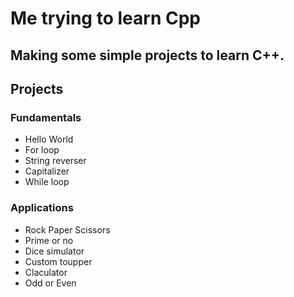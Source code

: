 # Me trying to learn Cpp

## Making some simple projects to learn C++.

## Projects

### Fundamentals

* Hello World
* For loop
* String reverser
* Capitalizer
* While loop

### Applications

* Rock Paper Scissors
* Prime or no
* Dice simulator
* Custom toupper
* Claculator
* Odd or Even
